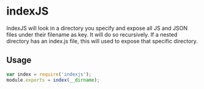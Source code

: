 # indexJS

IndexJS will look in a directory you specify and expose all JS and JSON files under their filename as key. It will do so recursively. If a nested directory has an index.js file, this will used to expose that specific directory.

## Usage

```javascript
var index = require('indexjs');
module.exports = index(__dirname);
```
